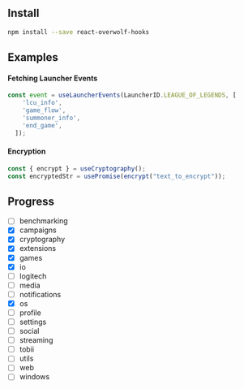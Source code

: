 ## Install
```bash
npm install --save react-overwolf-hooks
```
## Examples

#### Fetching Launcher Events
```typescript
const event = useLauncherEvents(LauncherID.LEAGUE_OF_LEGENDS, [
    'lcu_info',
    'game_flow',
    'summoner_info',
    'end_game',
  ]);
```

#### Encryption
```typescript
const { encrypt } = useCryptography();
const encryptedStr = usePromise(encrypt("text_to_encrypt"));
```

## Progress
- [ ] benchmarking
- [x] campaigns
- [x] cryptography
- [x] extensions
- [x] games
- [x] io
- [ ] logitech
- [ ] media
- [ ] notifications
- [x] os
- [ ] profile
- [ ] settings
- [ ] social
- [ ] streaming
- [ ] tobii
- [ ] utils
- [ ] web
- [ ] windows

